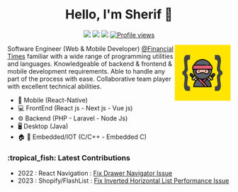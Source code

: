 

<h1 align="center">Hello, I'm Sherif 👋</h1>
<p align="center">
    <a href="https://www.linkedin.com/in/sherif-mohamed-ramadan-b04049120/"><img src="https://img.shields.io/badge/linkedin-%230177B5?style=flat&logo=linkedin&logoColor=white"/></a>
    <a href="https://www.hackerrank.com/Shrief"><img src="https://img.shields.io/badge/hackerRank-%23000?style=flat&logo=HackerRank&logoColor=#00EA64"/></a>
  <a href="https://portfolio-f536f.web.app/"><img src="https://img.shields.io/badge/portfolio-%23FF0000?style=flat&logo=Proto.io&logoColor=white"/></a>
  <a href="#">
      <img src="https://komarev.com/ghpvc/?username=SherifMega&color=yellow" alt="Profile views" />

  </a>
  </p>
  
  <img src="https://raw.githubusercontent.com/SherifMega/SherifMega/main/profile.webp" align="right" width="25%"/>

Software Engineer (Web & Mobile Developer) [@Financial Times](https://www.ft.com/) familiar with a wide range of programming utilities and languages. Knowledgeable of backend & frontend & mobile development requirements. Able to handle any part of the process with ease. Collaborative team player with excellent technical abilities.

- 📱 Mobile (React-Native)
- 💻 FrontEnd (React js - Next js - Vue js)
- ⚙ Backend (PHP - Laravel - Node Js)
- 🖥️ Desktop (Java)
- 🏠 🚗 Embedded/IOT (C/C++ - Embedded C)

<h3>:tropical_fish: Latest Contributions</h3>

- 2022 : React Navigation : [Fix Drawer Navigator Issue](https://github.com/react-navigation/react-navigation/pull/10304)
- 2023 : Shopify/FlashList : [Fix Inverted Horizontal List Performance Issue](https://github.com/Shopify/flash-list/pull/851)
